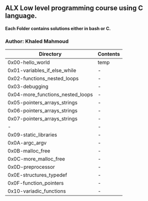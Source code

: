 ## ALX Low level programming course using C language.
#### Each Folder contains solutions either in bash or C.
### Author: Khaled Mahmoud
|Directory|Contents|
|---------|--------|
|0x00-hello_world|temp|
|0x01-variables_if_else_while|-|      
|0x02-functions_nested_loops|-|   
|0x03-debugging|-|       
|0x04-more_functions_nested_loops|-|
|0x05-pointers_arrays_strings|-|  
|0x06-pointers_arrays_strings|-|
|0x07-pointers_arrays_strings|-|
|-|-|
|0x09-static_libraries|-|
|0x0A-argc_argv|-|
|0x0B-malloc_free|-|
|0x0C-more_malloc_free|-|
|0x0D-preprocessor|-|
|0x0E-structures_typedef|-|
|0x0F-function_pointers|-|
|0x10-variadic_functions|-|
